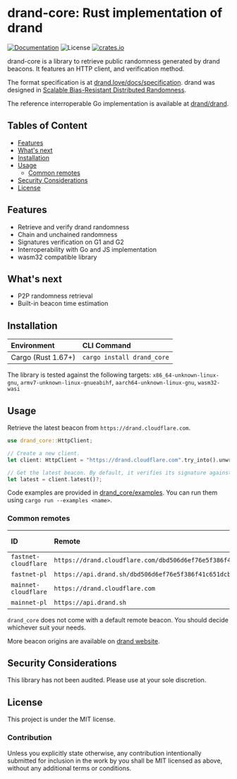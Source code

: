 # drand-core: Rust implementation of drand

[![Documentation](https://img.shields.io/badge/docs-main-blue.svg)][Documentation]
![License](https://img.shields.io/crates/l/drand_core.svg)
[![crates.io](https://img.shields.io/crates/v/drand_core.svg)][Crates.io]

[Crates.io]: https://crates.io/crates/drand_core
[Documentation]: https://docs.rs/drand_core/

drand-core is a library to retrieve public randomness generated by drand beacons. It features an HTTP client, and verification method.

The format specification is at [drand.love/docs/specification](https://drand.love/docs/specification/). drand was designed in [Scalable Bias-Resistant Distributed Randomness](https://eprint.iacr.org/2016/1067.pdf).

The reference interroperable Go implementation is available at [drand/drand](https://github.com/drand/drand).

## Tables of Content

* [Features](#features)
* [What's next](#whats-next)
* [Installation](#installation)
* [Usage](#usage)
  * [Common remotes](#common-remotes)
* [Security Considerations](#security-considerations)
* [License](#license)

## Features

* Retrieve and verify drand randomness
* Chain and unchained randomness
* Signatures verification on G1 and G2
* Interroperability with Go and JS implementation
* wasm32 compatible library

## What's next

* P2P randomness retrieval
* Built-in beacon time estimation

## Installation

| Environment        | CLI Command                |
|:-------------------|:---------------------------|
| Cargo (Rust 1.67+) | `cargo install drand_core` |

The library is tested against the following targets: `x86_64-unknown-linux-gnu`, `armv7-unknown-linux-gnueabihf`, `aarch64-unknown-linux-gnu`, `wasm32-wasi`

## Usage

Retrieve the latest beacon from `https://drand.cloudflare.com`.

```rust
use drand_core::HttpClient;

// Create a new client.
let client: HttpClient = "https://drand.cloudflare.com".try_into().unwrap();

// Get the latest beacon. By default, it verifies its signature against the chain info.
let latest = client.latest()?;
```

Code examples are provided in [drand_core/examples](./examples). You can run them using `cargo run --examples <name>`.

### Common remotes

| ID                   | Remote                                                                                          | Timelock encryption |
| :--------------------|:------------------------------------------------------------------------------------------------|:--------------------|
| `fastnet-cloudflare` | `https://drand.cloudflare.com/dbd506d6ef76e5f386f41c651dcb808c5bcbd75471cc4eafa3f4df7ad4e4c493` | Yes                 |
| `fastnet-pl`         | `https://api.drand.sh/dbd506d6ef76e5f386f41c651dcb808c5bcbd75471cc4eafa3f4df7ad4e4c493`         | Yes                 |
| `mainnet-cloudflare` | `https://drand.cloudflare.com`                                                                  | No                  |
| `mainnet-pl`         | `https://api.drand.sh`                                                                          | No                  |

`drand_core` does not come with a default remote beacon. You should decide whichever suit your needs.

More beacon origins are available on [drand website](https://drand.love/developer/).

## Security Considerations

This library has not been audited. Please use at your sole discretion.

## License

This project is under the MIT license.

### Contribution

Unless you explicitly state otherwise, any contribution intentionally submitted for inclusion in the work by you shall be MIT licensed as above, without any additional terms or conditions.